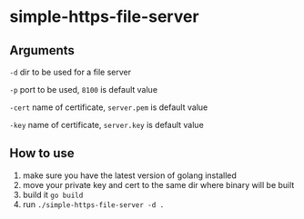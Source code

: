 # simple-https-file-server

## Arguments

`-d` dir to be used for a file server

`-p` port to be used, `8100` is default value

`-cert` name of certificate, `server.pem` is default value

`-key` name of certificate, `server.key` is default value

## How to use

1. make sure you have the latest version of golang installed
2. move your private key and cert to the same dir where binary will be built
3. build it `go build`
4. run `./simple-https-file-server -d .`